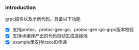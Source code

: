 ### introduction
grpc插件以及示例代码，具备以下功能
- [x] 支持protoc、protoc-gen-go、protoc-gen-go-grpc版本校验
- [x] 支持idl编译产出的代码自动生成连接池
- [x] example里支持traceID传递